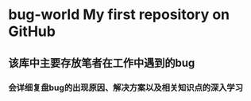 # bug-world  My first repository on GitHub

## 该库中主要存放笔者在工作中遇到的bug

### 会详细复盘bug的出现原因、解决方案以及相关知识点的深入学习
